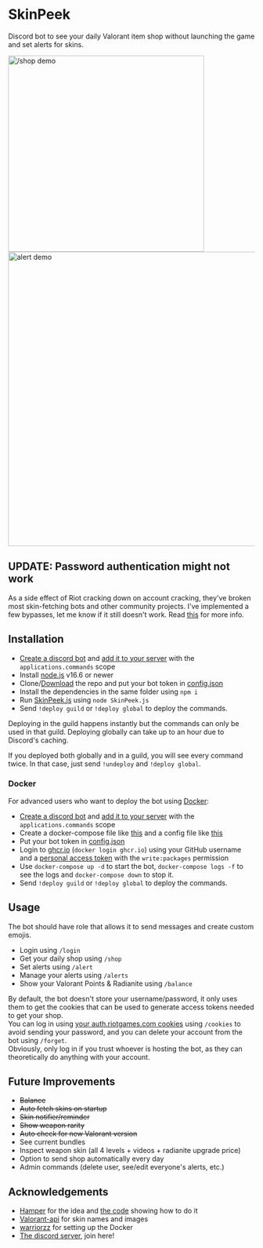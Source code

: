 # SkinPeek
Discord bot to see your daily Valorant item shop without launching the game and set alerts for skins.

<img src="https://user-images.githubusercontent.com/20621396/148746123-445eca70-1afe-43bc-9c2f-8242a557ec86.png" alt="/shop demo" width="400" />
<img src="https://user-images.githubusercontent.com/20621396/148747282-42e49099-a4be-4569-b812-4ec09564f897.png" alt="alert demo" width="600" />

## UPDATE: Password authentication might not work

As a side effect of Riot cracking down on account cracking, they've broken most skin-fetching bots and other community projects. I've implemented a few bypasses, let me know if it still doesn't work. Read [this](https://github.com/giorgi-o/SkinPeek/issues/4#issuecomment-1022316597) for more info.

## Installation

- [Create a discord bot](https://discordjs.guide/preparations/setting-up-a-bot-application.html#creating-your-bot) and [add it to your server](https://discordjs.guide/preparations/adding-your-bot-to-servers.html#bot-invite-links) with the `applications.commands` scope
- Install [node.js](https://nodejs.org/en/) v16.6 or newer
- Clone/[Download](https://github.com/giorgi-o/SkinPeek/archive/refs/heads/master.zip) the repo and put your bot token in [config.json](https://github.com/giorgi-o/SkinPeek/blob/master/config.json)
- Install the dependencies in the same folder using `npm i`
- Run [SkinPeek.js](https://github.com/giorgi-o/SkinPeek/blob/master/SkinPeek.js) using `node SkinPeek.js`
- Send `!deploy guild` or `!deploy global` to deploy the commands.

Deploying in the guild happens instantly but the commands can only be used in that guild. Deploying globally can take up to an hour due to Discord's caching.

If you deployed both globally and in a guild, you will see every command twice. In that case, just send `!undeploy` and `!deploy global`.

### Docker

For advanced users who want to deploy the bot using [Docker](https://www.docker.com/):

- [Create a discord bot](https://discordjs.guide/preparations/setting-up-a-bot-application.html#creating-your-bot) and [add it to your server](https://discordjs.guide/preparations/adding-your-bot-to-servers.html#bot-invite-links) with the `applications.commands` scope
- Create a docker-compose file like [this](https://github.com/giorgi-o/SkinPeek/blob/master/docker-compose.yml) and a config file like [this](https://github.com/giorgi-o/SkinPeek/blob/master/config.json)
- Put your bot token in [config.json](https://github.com/giorgi-o/SkinPeek/blob/master/config.json)
- Login to [ghcr.io]() (`docker login ghcr.io`) using your GitHub username and a [personal access token](https://docs.github.com/en/authentication/keeping-your-account-and-data-secure/creating-a-personal-access-token) with the `write:packages` permission
- Use `docker-compose up -d` to start the bot, `docker-compose logs -f` to see the logs and `docker-compose down` to stop it.
- Send `!deploy guild` or `!deploy global` to deploy the commands.

## Usage

The bot should have role that allows it to send messages and create custom emojis.

- Login using `/login`
- Get your daily shop using `/shop`
- Set alerts using `/alert`
- Manage your alerts using `/alerts`
- Show your Valorant Points & Radianite using `/balance`

By default, the bot doesn't store your username/password, it only uses them to get the cookies that can be used to generate access tokens needed to get your shop.  
You can log in using [your auth.riotgames.com cookies](https://github.com/giorgi-o/SkinPeek/wiki/How-to-get-your-Riot-cookies) using `/cookies` to avoid sending your password, and you can delete your account from the bot using `/forget`.  
Obviously, only log in if you trust whoever is hosting the bot, as they can theoretically do anything with your account.  

## Future Improvements

* ~~Balance~~
* ~~Auto fetch skins on startup~~
* ~~Skin notifier/reminder~~
* ~~Show weapon rarity~~
* ~~Auto check for new Valorant version~~
* See current bundles
* Inspect weapon skin (all 4 levels + videos + radianite upgrade price)
* Option to send shop automatically every day
* Admin commands (delete user, see/edit everyone's alerts, etc.)

## Acknowledgements

- [Hamper](https://github.com/OwOHamper/) for the idea and [the code](https://github.com/OwOHamper/Valorant-item-shop-discord-bot/blob/main/item_shop_viewer.py) showing how to do it
- [Valorant-api](https://dash.valorant-api.com/) for skin names and images
- [warriorzz](https://github.com/warriorzz) for setting up the Docker
- [The discord server](https://discord.gg/a9yzrw3KAm), join here!
